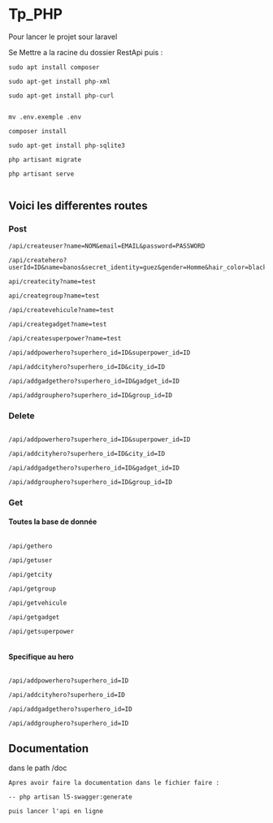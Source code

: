 # Tp_PHP


Pour lancer le projet sour laravel 

Se Mettre a la racine du dossier RestApi puis :

```
sudo apt install composer

sudo apt-get install php-xml

sudo apt-get install php-curl


mv .env.exemple .env 

composer install 

sudo apt-get install php-sqlite3

php artisant migrate 

php artisant serve 


```



## Voici les differentes routes

### Post

```
/api/createuser?name=NOM&email=EMAIL&password=PASSWORD 

/api/createhero?userId=ID&name=banos&secret_identity=guez&gender=Homme&hair_color=black&origin_planet=earth&description=il

api/createcity?name=test

api/creategroup?name=test

/api/createvehicule?name=test

/api/creategadget?name=test

/api/createsuperpower?name=test

/api/addpowerhero?superhero_id=ID&superpower_id=ID

/api/addcityhero?superhero_id=ID&city_id=ID

/api/addgadgethero?superhero_id=ID&gadget_id=ID

/api/addgrouphero?superhero_id=ID&group_id=ID

```

### Delete 
```http

/api/addpowerhero?superhero_id=ID&superpower_id=ID

/api/addcityhero?superhero_id=ID&city_id=ID

/api/addgadgethero?superhero_id=ID&gadget_id=ID

/api/addgrouphero?superhero_id=ID&group_id=ID

```

### Get 

#### Toutes la base de donnée

```http

/api/gethero

/api/getuser

/api/getcity

/api/getgroup

/api/getvehicule

/api/getgadget

/api/getsuperpower


```



#### Specifique au hero
```http

/api/addpowerhero?superhero_id=ID

/api/addcityhero?superhero_id=ID

/api/addgadgethero?superhero_id=ID

/api/addgrouphero?superhero_id=ID

```



## Documentation 

dans le path /doc 

```
Apres avoir faire la documentation dans le fichier faire :

-- php artisan l5-swagger:generate

puis lancer l'api en ligne

```




